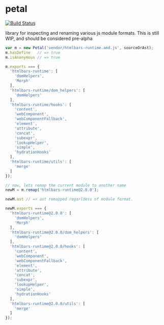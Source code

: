 petal
====

[![Build Status](https://travis-ci.org/stefanpenner/leaf.svg)](https://travis-ci.org/stefanpenner/leaf)

library for inspecting and renaming various js module formats. This is still WIP, and should be considered pre-alpha

```js
var m = new Petal('vendor/htmlbars-runtime.amd.js', sourceOrAst);
m.hasDefine   // => true
m.isAnonymous // => true

m.exports === {
  'htmlbars-runtime': [
    'domHelpers',
    'Morph'
  ],
  'htmlbars-runtime/dom_helpers': [
    'domHelpers'
  ],
  'htmlbars-runtime/hooks': [
    'content',
    'webComponent',
    'webComponentFallback',
    'element',
    'attribute',
    'concat',
    'subexpr',
    'lookupHelper',
    'simple',
    'hydrationHooks'
  ],
  'htmlbars-runtime/utils': [
    'merge'
  ]
});

// now, lets remap the current module to another name
newM = m.remap('htmlbars-runtime@2.0.0');

newM.ast // => ast remapped regarldess of module format.

newM.exports === {
  'htmlbars-runtime@2.0.0': [
    'domHelpers',
    'Morph'
  ],
  'htmlbars-runtime@2.0.0/dom_helpers': [
    'domHelpers'
  ],
  'htmlbars-runtime@2.0.0/hooks': [
    'content',
    'webComponent',
    'webComponentFallback',
    'element',
    'attribute',
    'concat',
    'subexpr',
    'lookupHelper',
    'simple',
    'hydrationHooks'
  ],
  'htmlbars-runtime@2.0.0/utils': [
    'merge'
  ]
});
```
